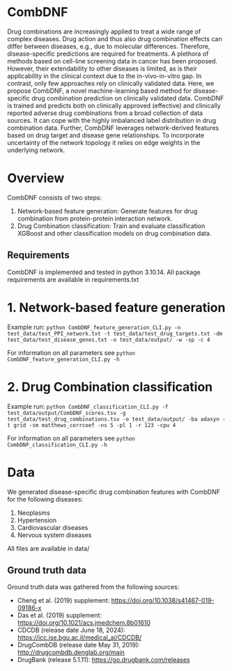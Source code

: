 # CombDNF

Drug combinations are increasingly applied to treat a wide range of complex diseases. Drug action and thus also drug combination effects can differ between diseases, e.g., due to molecular differences. Therefore, disease-specific predictions are required for treatments. A plethora of methods based on cell-line screening data in cancer has been proposed. However, their extendability to other diseases is limited, as is their applicability in the clinical context due to the in-vivo-in-vitro gap. In contrast, only few approaches rely on clinically validated data.
Here, we propose CombDNF, a novel machine-learning based method for disease-specific drug combination prediction on clinically validated data. CombDNF is trained and predicts both on clinically approved (effective) and clinically reported adverse drug combinations from a broad collection of data sources. It can cope with the highly imbalanced label distribution in drug combination data. Further, CombDNF leverages network-derived features based on drug target and disease gene relationships. To incorporate uncertainty of the network topology it relies on edge weights in the underlying network.


# Overview
CombDNF consists of two steps:
1. Network-based feature generation: Generate features for drug combination from protein-protein interaction network.
2. Drug Combination classification: Train and evaluate classification XGBoost and other classification models on drug combination data.

## Requirements
CombDNF is implemented and tested in python 3.10.14. All package requirements are available in requirements.txt

# 1. Network-based feature generation

Example run:
```python CombDNF_feature_generation_CLI.py -n test_data/test_PPI_network.txt -t test_data/test_drug_targets.txt -dm test_data/test_disease_genes.txt -o test_data/output/ -w -sp -c 4```

For information on all parameters see
```python CombDNF_feature_generation_CLI.py -h ```

# 2. Drug Combination classification

Example run:
```python CombDNF_classification_CLI.py -f test_data/output/CombDNF_scores.tsv -g test_data/test_drug_combinations.tsv -o test_data/output/ -ba adasyn -t grid -sm matthews_corrcoef -ns 5 -pl 1 -r 123 -cpu 4```

For information on all parameters see
```python CombDNF_classification_CLI.py -h ```


# Data
We generated disease-specific drug combination features with CombDNF for the following diseases:

1. Neoplasms
2. Hypertension
3. Cardiovascular diseases
4. Nervous system diseases

All files are available in data/

## Ground truth data

Ground truth data was gathered from the following sources:
- Cheng et al. (2019) supplement: https://doi.org/10.1038/s41467-019-09186-x
- Das et al. (2019) supplement: https://doi.org/10.1021/acs.jmedchem.8b01610
- CDCDB (release date June 18, 2024): https://icc.ise.bgu.ac.il/medical_ai/CDCDB/
- DrugCombDB (release date May 31, 2019): http://drugcombdb.denglab.org/main
- DrugBank (release 5.1.11): https://go.drugbank.com/releases



